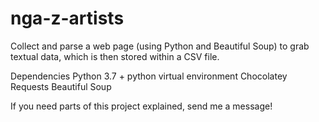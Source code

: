 # nga-z-artists
Collect and parse a web page (using Python and Beautiful Soup) to grab textual data, which is then stored within a CSV file. 

Dependencies
Python 3.7 + python virtual environment
Chocolatey
Requests
Beautiful Soup

If you need parts of this project explained, send me a message!
